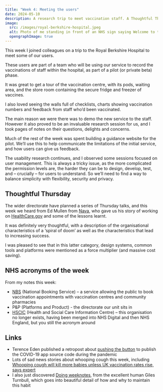 ```yaml
---
title: "Week 4: Meeting the users"
date: 2024-05-10
description: A research trip to meet vaccination staff. A Thoughtful Thursday talk.
image:
  src: /images/royal-berkshire-hospital.jpeg
  alt: Photo of me standing in front of an NHS sign saying Welcome to the Royal Berkshire Hospital, behind which is an old stone portico with the same name above the columns.
  opengraphImage: true
---
```


This week I joined colleagues on a trip to the Royal Berkshire Hospital to meet some of our users.

These users are part of a team who will be using our service to record the vaccinations of staff within the hospital, as part of a pilot (or private beta) phase.

It was great to get a tour of the vaccination centre, with its pods, waiting area, and the store room containing the secure fridge and freezer of vaccines.

I also loved seeing the walls full of checklists, charts showing vaccination numbers and feedback from staff who’d been vaccinated.

The main reason we were there was to demo the new service to the staff. However it also proved to be an invaluable research session for us, and I took pages of notes on their questions, delights and concerns.

Much of the rest of the week was spent building a guidance website for the pilot. We’ll use this to help communicate the limitations of the initial service, and how users can give us feedback.

The usability research continues, and I observed some sessions focused on user management. This is always a tricky issue, as the more complicated the permission levels are, the harder they can be to design, develop, test, and – crucially – for users to understand. So we’ll need to find a way to balance simplicity with flexibility, security and privacy.

## Thoughtful Thursday

The wider directorate have planned a series of Thursday talks, and this week we heard from Ed Mullen from [Nava](https://www.navapbc.com), who gave us his story of working on [HealthCare.gov](https://www.healthcare.gov) and some of the lessons learnt.

It was definitely very thoughtful, with a description of the organisational characteristics of a ‘spiral of doom’ as well as the characteristics that lead to increasing success.

I was pleased to see that in this latter category, design systems,  common tools and platforms were mentioned as a force multiplier (and massive cost saving).

## NHS acronyms of the week

From my notes this week:

* [NBS](https://digital.nhs.uk/services/vaccinations-national-booking-service) (National Booking Service) – a service allowing the public to book vaccination appointments with vaccination centres and community pharmacies
* P&P (Platforms and Product) - the directorate our unit sits in
* [HSCIC](https://www.gov.uk/government/organisations/health-and-social-care-information-centre) (Health and Social Care Information Centre) – this organisation no longer exists, having been merged into NHS Digital and then NHS England, but you still the acronym around

## Links

* Terence Eden published a retropost about [pushing the button](https://shkspr.mobi/blog/2024/05/pushing-the-button/) to publish the COVID-19 app source code during the pandemic
* Lots of sad news stories about whooping cough this week, including [Whooping cough will kill more babies unless UK vaccination rates rise, says expert](https://www.theguardian.com/society/article/2024/may/10/more-babies-will-die-from-whooping-cough-if-uk-vaccination-rates-dont-rise-says-expert)
* I also just discovered [Doing weeknotes](https://doingweeknotes.com), from the excellent human Giles Turnbull, which goes into beautiful detail of how and why to maintain this habit
